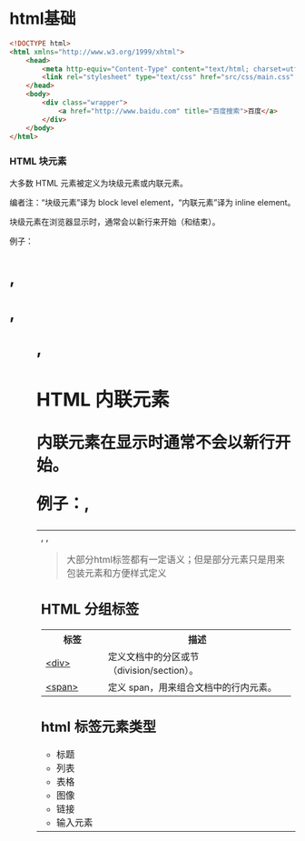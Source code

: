 # html基础


```html
<!DOCTYPE html>
<html xmlns="http://www.w3.org/1999/xhtml">
    <head>
        <meta http-equiv="Content-Type" content="text/html; charset=utf-8" />
        <link rel="stylesheet" type="text/css" href="src/css/main.css" />
    </head>
    <body>
        <div class="wrapper">
            <a href="http://www.baidu.com" title="百度搜索">百度</a>
        </div>
    </body>
</html>
```

### HTML 块元素

大多数 HTML 元素被定义为块级元素或内联元素。

编者注：“块级元素”译为 block level element，“内联元素”译为 inline element。

块级元素在浏览器显示时，通常会以新行来开始（和结束）。

例子：<h1>, <p>, <ul>, <table>

### HTML 内联元素

内联元素在显示时通常不会以新行开始。

例子：<b>, <td>, <a>, <img>

> 大部分html标签都有一定语义；但是部分元素只是用来包装元素和方便样式定义

<div>
<h2>HTML 分组标签</h2>

<table class="dataintable">
<tbody><tr>
<th style="width:25%;">标签</th>
<th>描述</th>
</tr>

<tr>
<td><a href="/tags/tag_div.asp" title="HTML &lt;div&gt; 标签">&lt;div&gt;</a></td>
<td>定义文档中的分区或节（division/section）。</td>
</tr>

<tr>
<td><a href="/tags/tag_span.asp" title="HTML &lt;span&gt; 标签">&lt;span&gt;</a></td>
<td>定义 span，用来组合文档中的行内元素。</td>
</tr>
</tbody></table>
</div>


## html 标签元素类型
- 标题
- 列表
- 表格
- 图像
- 链接
- 输入元素